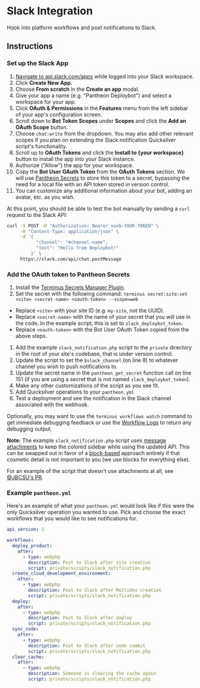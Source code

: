 # Slack Integration

Hook into platform workflows and post notifications to Slack.

## Instructions

### Set up the Slack App
1. [Navigate to api.slack.com/apps](https://api.slack.com/apps) while logged into your Slack workspace.
1. Click **Create New App**.
1. Choose **From scratch** in the **Create an app** modal.
1. Give your app a name (e.g. "Pantheon Deploybot") and select a workspace for your app.
1. Click **OAuth & Permissions** in the **Features** menu from the left sidebar of your app's configuration screen.
1. Scroll down to **Bot Token Scopes** under **Scopes** and click the **Add an OAuth Scope** button.
1. Choose `chat:write` from the dropdown. You may also add other relevant scopes if you plan on extending the Slack notification Quicksilver script's functionality.
1. Scroll up to **OAuth Tokens** and click the **Install to {your workspace}** button to install the app into your Slack instance.
1. Authorize ("Allow") the app for your workspace.
1. Copy the **Bot User OAuth Token** from the **OAuth Tokens** section. We will use [Pantheon Secrets](https://docs.pantheon.io/guides/secrets/overview) to store this token to a secret, bypassing the need for a local file with an API token stored in version control.
1. You can customize any additional information about your bot, adding an avatar, etc. as you wish.

At this point, you should be able to test the bot manually by sending a `curl` request to the Slack API:

```bash
curl -X POST -H "Authorization: Bearer xoxb-YOUR-TOKEN" \
     -H "Content-Type: application/json" \
     -d '{
           "channel": "#channel-name",
           "text": "Hello from Deploybot!"
         }' \
     https://slack.com/api/chat.postMessage
```

### Add the OAuth token to Pantheon Secrets

1. Install the [Terminus Secrets Manager Plugin](https://docs.pantheon.io/guides/secrets#installation).
1. Set the secret with the following command: `terminus secret:site:set <site> <secret-name> <oauth-token> --scope=web`
  - Replace `<site>` with your site ID (e.g. `my-site`, not the UUID).
  - Replace `<secret-name>` with the name of your secret that you will use in the code. In the example script, this is set to `slack_deploybot_token`.
  - Replace `<oauth-token>` with the Bot User OAuth Token copied from the above steps.
1. Add the example `slack_notification.php` script to the `private` directory in the root of your site's codebase, that is under version control.
1. Update the script to set the `$slack_channel` (on line 8) to whatever channel you wish to push notifications to.
1. Update the secret name in the `pantheon_get_secret` function call on line 151 (if you are using a secret that is not named `slack_deploybot_token`).
1. Make any other customizations of the script as you see fit.
1. Add Quicksilver operations to your `pantheon.yml`
1. Test a deployment and see the notification in the Slack channel associated with the webhook.

Optionally, you may want to use the `terminus workflows watch` command to get immediate debugging feedback or use the [Workflow Logs](https://docs.pantheon.io/workflow-logs) to return any debugging output. 

**Note:** The example `slack_notification.php` script uses [message attachments](https://api.slack.com/reference/messaging/attachments) to keep the colored sidebar while using the updated API. This can be swapped out in favor of a [block-based](https://api.slack.com/reference/block-kit/blocks) approach entirely if that cosmetic detail is not important to you (we use blocks for everything else).

For an example of the script that doesn't use attachments at all, see [@JBCSU's PR](https://github.com/pantheon-systems/quicksilver-examples/pull/176/files).

### Example `pantheon.yml`

Here's an example of what your `pantheon.yml` would look like if this were the only Quicksilver operation you wanted to use. Pick and choose the exact workflows that you would like to see notifications for.

```yaml
api_version: 1

workflows:
  deploy_product:
    after:
      - type: webphp
        description: Post to Slack after site creation
        script: private/scripts/slack_notification.php
  create_cloud_development_environment:
    after:
      - type: webphp
        description: Post to Slack after Multidev creation
        script: private/scripts/slack_notification.php
  deploy:
    after:
      - type: webphp
        description: Post to Slack after deploy
        script: private/scripts/slack_notification.php
  sync_code:
    after:
      - type: webphp
        description: Post to Slack after code commit
        script: private/scripts/slack_notification.php
  clear_cache:
    after:
      - type: webphp
        description: Someone is clearing the cache again
        script: private/scripts/slack_notification.php
```
